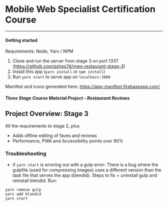# Mobile Web Specialist Certification Course

---

#### Getting started

Requirements: Node, Yarn / NPM

1. Clone and run the server from stage 3 on port 1337 (https://github.com/ashes74/mws-restaurant-stage-3)
2. Install this app (`yarn install` or `npm install`)
3. Run `yarn start` to serve app on `localhost:3000`

Manifest and icons generated here: https://app-manifest.firebaseapp.com/

#### _Three Stage Course Material Project - Restaurant Reviews_

## Project Overview: Stage 3

All the requirements to stage 2, plus

- Adds offline editing of faves and reviews
- Performance, PWA and Accessibility points over 90%

### Troubleshooting

- if `yarn start` is erroring out with a gulp error:
  There is a bug where the gulpfile (used for compressing images) uses a different version than the task file that serves the app (blendid). Steps to fix = uninstall gulp and reinstall blendid. Run:

```
yarn remove gulp
yarn add blendid
yarn start
```
